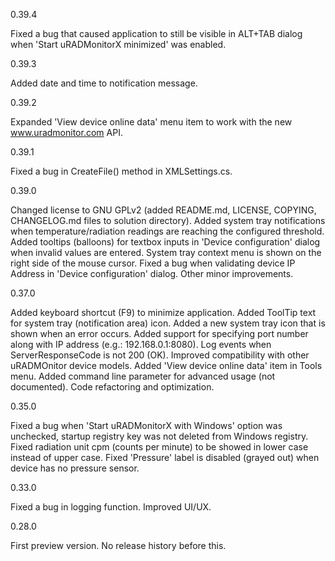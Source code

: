 0.39.4

 Fixed a bug that caused application to still be visible in ALT+TAB dialog when 'Start uRADMonitorX minimized' was enabled.

0.39.3

 Added date and time to notification message.

0.39.2

 Expanded 'View device online data' menu item to work with the new www.uradmonitor.com API.

0.39.1

 Fixed a bug in CreateFile() method in XMLSettings.cs.

0.39.0

 Changed license to GNU GPLv2 (added README.md, LICENSE, COPYING, CHANGELOG.md files to solution directory).
 Added system tray notifications when temperature/radiation readings are reaching the configured threshold.
 Added tooltips (balloons) for textbox inputs in 'Device configuration' dialog when invalid values are entered.
 System tray context menu is shown on the right side of the mouse cursor.
 Fixed a bug when validating device IP Address in 'Device configuration' dialog.
 Other minor improvements.

0.37.0
 
 Added keyboard shortcut (F9) to minimize application.
 Added ToolTip text for system tray (notification area) icon.
 Added a new system tray icon that is shown when an error occurs.
 Added support for specifying port number along with IP address (e.g.: 192.168.0.1:8080).
 Log events when ServerResponseCode is not 200 (OK).
 Improved compatibility with other uRADMOnitor device models.
 Added 'View device online data' item in Tools menu.
 Added command line parameter for advanced usage (not documented).
 Code refactoring and optimization.

0.35.0

 Fixed a bug when 'Start uRADMonitorX with Windows' option was unchecked, startup registry key was not deleted from Windows registry.
 Fixed radiation unit cpm (counts per minute) to be showed in lower case instead of upper case.
 Fixed 'Pressure' label is disabled (grayed out) when device has no pressure sensor.

0.33.0

 Fixed a bug in logging function.
 Improved UI/UX.

0.28.0

 First preview version. No release history before this.